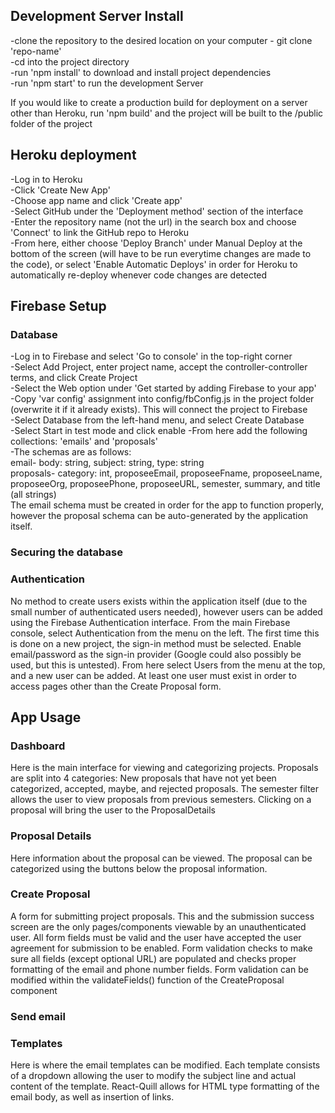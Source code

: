 ## Development Server Install
-clone the repository to the desired location on your computer - git clone 'repo-name'  
-cd into the project directory  
-run 'npm install' to download and install project dependencies  
-run 'npm start' to run the development Server  

If you would like to create a production build for deployment on a server other than Heroku, run 'npm build' and the project will
be built to the /public folder of the project

## Heroku deployment
-Log in to Heroku  
-Click 'Create New App'  
-Choose app name and click 'Create app'  
-Select GitHub under the 'Deployment method' section of the interface  
-Enter the repository name (not the url) in the search box and choose 'Connect' to link the GitHub repo to Heroku  
-From here, either choose 'Deploy Branch' under Manual Deploy at the bottom of the screen (will have to be run everytime changes
  are made to the code), or select 'Enable Automatic Deploys' in order for Heroku to automatically re-deploy whenever code changes are detected

## Firebase Setup
### Database
-Log in to Firebase and select 'Go to console' in the top-right corner  
-Select Add Project, enter project name, accept the controller-controller terms, and click Create Project  
-Select the Web option under 'Get started by adding Firebase to your app'  
-Copy 'var config' assignment into config/fbConfig.js in the project folder (overwrite it if it already exists). This will connect the project to Firebase  
-Select Database from the left-hand menu, and select Create Database  
-Select Start in test mode and click enable
-From here add the following collections: 'emails' and 'proposals'  
-The schemas are as follows:  
email- body: string, subject: string, type: string  
proposals- category: int, proposeeEmail, proposeeFname, proposeeLname, proposeeOrg, proposeePhone,
                proposeeURL, semester, summary, and title (all strings)  
The email schema must be created in order for the app to function properly, however the proposal schema can be auto-generated by the application itself.

### Securing the database

### Authentication
No method to create users exists within the application itself (due to the small number of authenticated users needed), however users can be added using the Firebase Authentication interface. From the main Firebase console, select Authentication from the menu on the left. The first time this is done on a new project, the sign-in method must be selected. Enable email/password as the sign-in provider (Google could also possibly be used, but this is untested). From here select Users from the menu at the top, and a new user can be added. At least one user must exist in order to access pages other than the Create Proposal form.

## App Usage
### Dashboard
Here is the main interface for viewing and categorizing projects. Proposals are split into 4 categories: New proposals that have not yet been categorized, accepted, maybe, and rejected proposals. The semester filter allows the user to view proposals from previous semesters. Clicking on a proposal will bring the user to the ProposalDetails

### Proposal Details
Here information about the proposal can be viewed. The proposal can be categorized using the buttons below the proposal information.

### Create Proposal
A form for submitting project proposals. This and the submission success screen are the only pages/components viewable by an unauthenticated user. All form fields must be valid and the user have accepted the user agreement for submission to be enabled. Form validation checks to make sure all fields (except optional URL) are populated and checks proper formatting of the email and phone number fields. Form validation can be modified within the validateFields() function of the CreateProposal component

### Send email

### Templates
Here is where the email templates can be modified. Each template consists of a dropdown allowing the user to modify the subject line and actual content of the template. React-Quill allows for HTML type formatting of the email body, as well as insertion of links.
